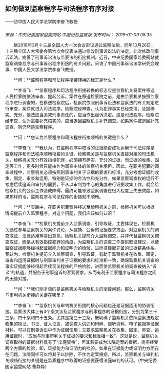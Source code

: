 ## 如何做到监察程序与司法程序有序对接  
——访中国人民大学法学院李奋飞教授

### 

_来源：中央纪委国家监委网站 中国纪检监察报_ _发布时间： 2019-01-09 08:35_

　　继2018年3月十三届全国人大一次会议审议通过监察法后，同年10月26日，十三届全国人大常委会第六次会议表决通过修改刑事诉讼法的决定。此次修改刑事诉讼法，完善了刑事诉讼法与监察法的衔接机制。近日，中央纪委国家监委网站就监察调查程序与刑事诉讼程序衔接的有关问题，采访了中国刑事诉讼法学研究会理事、中国人民大学法学院李奋飞教授。

　　**问：**监察程序和司法程序衔接转换的标志是什么？

　　**李奋飞：**监察程序和司法程序衔接转换的标志应是监察机关将案件移送人民检察院依法审查、提起公诉。案件在移送检察院之前，是由监察机关按照监察程序进行调查的，在移送检察院后，检察院依照刑事诉讼法和监察法的有关规定进行审查，案件就进入司法程序。检察院经审查，认为犯罪事实已经查清，证据确实、充分，依法应当追究刑事责任的，应当作出起诉决定。这是司法程序。检察院经审查，认为需要补充核实的，应当退回监察机关补充调查。如果案件被退回补充调查，则仍然是监察程序。

　　**问：**您认为监察程序和司法程序衔接顺畅的关键是什么？

　　**李奋飞：**我认为，在监察程序中取得的证据能否成功运用于司法程序是监察程序和司法程序顺畅衔接的关键。检察机关是与监察机关直接对接的司法机关，检察机关充分有效指控犯罪，必须拥有确实、充分的证据，而证据的收集、固定等工作，更多时候只能由作为调查主体的监察机关承担。因此，在职务犯罪的调查过程中，监察机关必须按照刑事审判关于证据的要求和标准，充分考虑证据的收集、固定、审查和运用，特别是证据的合法性和充分性。如果监察调查权的运行不考虑后续追诉和审判的需要，不从以审判为中心的角度进行证据收集工作，就会给检察机关的公诉工作造成障碍，最终可能导致监察调查在很大程度上失去效度，如果那样的话，监察程序与司法程序的衔接就不顺畅。

　　**问：**实践中，在职务犯罪案件移送至检察机关之前，检察机关可以根据情况提前介入监察程序。对这个问题，我们应该如何认识？

　　**李奋飞：**检察机关提前介入监察调查、引导取证，主要体现在，检察机关通过参与监察机关的案件讨论，从逮捕、公诉的证据要求方面，对监察机关的调查取证、法律适用等提出意见。检察机关提前介入监察调查，并非代替监察机关调查取证，而是从有效指控犯罪的角度，为监察机关的调查工作提供取证建议，以使监察证据能够经得起证据能力和证明力的检验，进而搭建起完备的证据链条体系。我认为，检察机关提前介入监察调查、引导取证，有助于监察机关在收集、固定、审查和运用证据时与刑事审判关于证据的要求和标准相一致，确保监察机关调查的事实证据能够经得起后续司法程序的严格检验，进而使监察机关的调查被纳入“诉讼”的轨道，并服务于刑事追诉的客观要求，从而有利于监察程序与司法程序之间的无缝对接。

　　**问：**我们刚才谈的是监察机关与检察机关的衔接问题。那么，监察机关与审判机关衔接的关键在哪里？

　　**李奋飞：**监察机关与审判机关衔接的核心问题也还是证据适用的协调衔接。监察法大体上有3个条文涉及监察程序与刑事程序的证据衔接，分别为第三十三条、四十条和四十五条。尤其是第三十三条，既明确了监察机关依照监察法规定收集的物证、书证、证人证言、被调查人供述和辩解、视听资料、电子数据等证据材料，可以在刑事诉讼中作为证据使用；又要求监察机关在收集、固定、审查、运用证据时，“应当与刑事审判关于证据的要求和标准相一致”。这就是说，监察机关调查取得的证据材料具有了“出庭资格”，但其若要成为法院定案的根据，尚需经受两个方面的检验，即，证据能力和证明力的检验。如果在证据能力或证明力方面存在问题，法院同样可以将其予以排除，不作为定案根据。所以，监察机关与审判机关顺畅衔接的关键是在监察程序中取得的证据要获得法庭审判的认可。（中央纪委国家监委网站 曹静静）